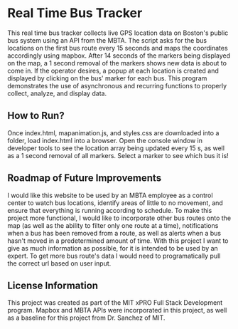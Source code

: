 # Real Time Bus Tracker
This real time bus tracker collects live GPS location data on Boston's public bus system using an API from the MBTA. The script asks for the bus locations on the first bus route every 15 seconds and maps the coordinates accordingly using mapbox. After 14 seconds of the markers being displayed on the map, a 1 second removal of the markers shows new data is about to come in. If the operator desires, a popup at each location is created and displayed by clicking on the bus' marker for each bus. This program demonstrates the use of asynchronous and recurring functions to properly collect, analyze, and display data.

## How to Run?
Once index.html, mapanimation.js, and styles.css are downloaded into a folder, load index.html into a browser. 
Open the console window in developer tools to see the location array being updated every 15 s, as well as a 1 second removal of all markers. Select a marker to see which bus it is!

## Roadmap of Future Improvements
I would like this website to be used by an MBTA employee as a control center to watch bus locations, identify areas of little to no movement, and ensure that everything is running according to schedule. To make this project more functional, I would like to incorporate other bus routes onto the map (as well as the ability to filter only one route at a time), notifications when a bus has been removed from a route, as well as alerts when a bus hasn't moved in a predetermined amount of time. With this project I want to give as much information as possible, for it is intended to be used by an expert. To get more bus route's data I would need to programatically pull the correct url based on user input.

## License Information
This project was created as part of the MIT xPRO Full Stack Development program. Mapbox and MBTA APIs were incorporated in this project, as well as a baseline for this project from Dr. Sanchez of MIT. 

